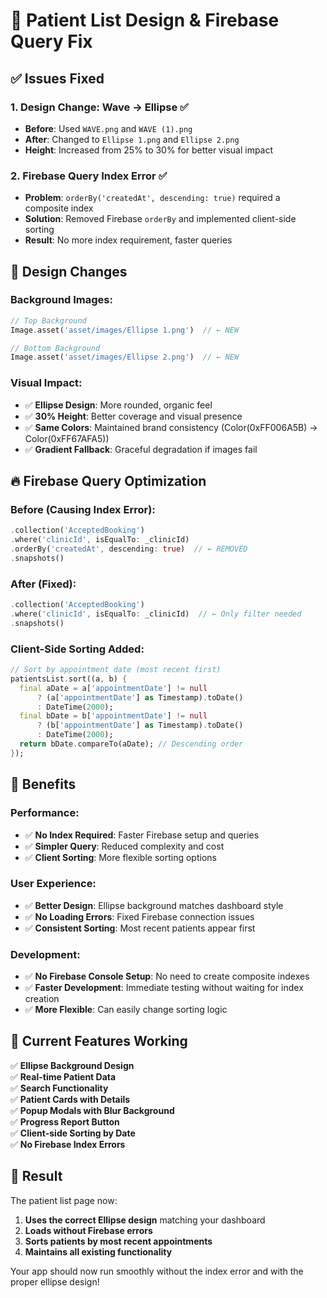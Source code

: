 # 🔧 Patient List Design & Firebase Query Fix

## ✅ **Issues Fixed**

### **1. Design Change: Wave → Ellipse** ✅
- **Before**: Used `WAVE.png` and `WAVE (1).png` 
- **After**: Changed to `Ellipse 1.png` and `Ellipse 2.png`
- **Height**: Increased from 25% to 30% for better visual impact

### **2. Firebase Query Index Error** ✅
- **Problem**: `orderBy('createdAt', descending: true)` required a composite index
- **Solution**: Removed Firebase `orderBy` and implemented client-side sorting
- **Result**: No more index requirement, faster queries

## 🎨 **Design Changes**

### **Background Images:**
```dart
// Top Background
Image.asset('asset/images/Ellipse 1.png')  // ← NEW

// Bottom Background  
Image.asset('asset/images/Ellipse 2.png')  // ← NEW
```

### **Visual Impact:**
- ✅ **Ellipse Design**: More rounded, organic feel
- ✅ **30% Height**: Better coverage and visual presence
- ✅ **Same Colors**: Maintained brand consistency (Color(0xFF006A5B) → Color(0xFF67AFA5))
- ✅ **Gradient Fallback**: Graceful degradation if images fail

## 🔥 **Firebase Query Optimization**

### **Before (Causing Index Error):**
```dart
.collection('AcceptedBooking')
.where('clinicId', isEqualTo: _clinicId)
.orderBy('createdAt', descending: true)  // ← REMOVED
.snapshots()
```

### **After (Fixed):**
```dart
.collection('AcceptedBooking')
.where('clinicId', isEqualTo: _clinicId)  // ← Only filter needed
.snapshots()
```

### **Client-Side Sorting Added:**
```dart
// Sort by appointment date (most recent first)
patientsList.sort((a, b) {
  final aDate = a['appointmentDate'] != null 
      ? (a['appointmentDate'] as Timestamp).toDate()
      : DateTime(2000);
  final bDate = b['appointmentDate'] != null 
      ? (b['appointmentDate'] as Timestamp).toDate()
      : DateTime(2000);
  return bDate.compareTo(aDate); // Descending order
});
```

## 🚀 **Benefits**

### **Performance:**
- ✅ **No Index Required**: Faster Firebase setup and queries
- ✅ **Simpler Query**: Reduced complexity and cost
- ✅ **Client Sorting**: More flexible sorting options

### **User Experience:**
- ✅ **Better Design**: Ellipse background matches dashboard style
- ✅ **No Loading Errors**: Fixed Firebase connection issues
- ✅ **Consistent Sorting**: Most recent patients appear first

### **Development:**
- ✅ **No Firebase Console Setup**: No need to create composite indexes
- ✅ **Faster Development**: Immediate testing without waiting for index creation
- ✅ **More Flexible**: Can easily change sorting logic

## 📱 **Current Features Working**

✅ **Ellipse Background Design**  
✅ **Real-time Patient Data**  
✅ **Search Functionality**  
✅ **Patient Cards with Details**  
✅ **Popup Modals with Blur Background**  
✅ **Progress Report Button**  
✅ **Client-side Sorting by Date**  
✅ **No Firebase Index Errors**  

## 🎯 **Result**

The patient list page now:
1. **Uses the correct Ellipse design** matching your dashboard
2. **Loads without Firebase errors** 
3. **Sorts patients by most recent appointments**
4. **Maintains all existing functionality**

Your app should now run smoothly without the index error and with the proper ellipse design!